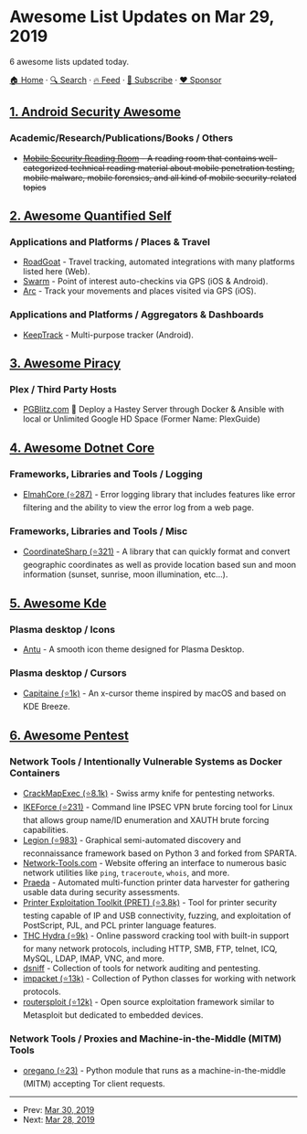 # Awesome List Updates on Mar 29, 2019

6 awesome lists updated today.

[🏠 Home](/README.md) · [🔍 Search](https://www.trackawesomelist.com/search/) · [🔥 Feed](https://www.trackawesomelist.com/rss.xml) · [📮 Subscribe](https://trackawesomelist.us17.list-manage.com/subscribe?u=d2f0117aa829c83a63ec63c2f&id=36a103854c) · [❤️  Sponsor](https://github.com/sponsors/theowenyoung)



## [1. Android Security Awesome](/content/ashishb/android-security-awesome/README.md)

### Academic/Research/Publications/Books / Others

*   ~~[Mobile Security Reading Room](https://mobile-security.zeef.com) - A reading room that contains well-categorized technical reading material about mobile penetration testing, mobile malware, mobile forensics, and all kind of mobile security-related topics~~

## [2. Awesome Quantified Self](/content/woop/awesome-quantified-self/README.md)

### Applications and Platforms / Places & Travel

*   [RoadGoat](https://www.roadgoat.com/) - Travel tracking, automated integrations with many platforms listed here (Web).
*   [Swarm](https://www.swarmapp.com/) - Point of interest auto-checkins via GPS (iOS & Android).
*   [Arc](https://itunes.apple.com/us/app/arc-app-location-activity/id1063151918) - Track your movements and places visited via GPS (iOS).

### Applications and Platforms / Aggregators & Dashboards

*   [KeepTrack](https://play.google.com/store/apps/details?id=com.zagalaga.keeptrack\&hl=en) - Multi-purpose tracker (Android).

## [3. Awesome Piracy](/content/Igglybuff/awesome-piracy/README.md)

### Plex / Third Party Hosts

*   [PGBlitz.com](https://pgblitz.com/) :star2: Deploy a Hastey Server through Docker & Ansible with local or Unlimited Google HD Space (Former Name: PlexGuide)

## [4. Awesome Dotnet Core](/content/thangchung/awesome-dotnet-core/README.md)

### Frameworks, Libraries and Tools / Logging

*   [ElmahCore (⭐287)](https://github.com/ElmahCore/ElmahCore) - Error logging library that includes features like error filtering and the ability to view the error log from a web page.

### Frameworks, Libraries and Tools / Misc

*   [CoordinateSharp (⭐321)](https://github.com/Tronald/CoordinateSharp) - A library that can quickly format and convert geographic coordinates as well as provide location based sun and moon information (sunset, sunrise, moon illumination, etc...).

## [5. Awesome Kde](/content/francoism90/awesome-kde/README.md)

### Plasma desktop / Icons

*   [Antu](https://gitlab.com/froodo_alexis/Antu-icons) - A smooth icon theme designed for Plasma Desktop.

### Plasma desktop / Cursors

*   [Capitaine (⭐1k)](https://github.com/keeferrourke/capitaine-cursors) - An x-cursor theme inspired by macOS and based on KDE Breeze.

## [6. Awesome Pentest](/content/enaqx/awesome-pentest/README.md)

### Network Tools / Intentionally Vulnerable Systems as Docker Containers

*   [CrackMapExec (⭐8.1k)](https://github.com/byt3bl33d3r/CrackMapExec) - Swiss army knife for pentesting networks.
*   [IKEForce (⭐231)](https://github.com/SpiderLabs/ikeforce) - Command line IPSEC VPN brute forcing tool for Linux that allows group name/ID enumeration and XAUTH brute forcing capabilities.
*   [Legion (⭐983)](https://github.com/GoVanguard/legion) - Graphical semi-automated discovery and reconnaissance framework based on Python 3  and forked from SPARTA.
*   [Network-Tools.com](http://network-tools.com/) - Website offering an interface to numerous basic network utilities like `ping`, `traceroute`, `whois`, and more.
*   [Praeda](http://h.foofus.net/?page_id=218) - Automated multi-function printer data harvester for gathering usable data during security assessments.
*   [Printer Exploitation Toolkit (PRET) (⭐3.8k)](https://github.com/RUB-NDS/PRET) - Tool for printer security testing capable of IP and USB connectivity, fuzzing, and exploitation of PostScript, PJL, and PCL printer language features.
*   [THC Hydra (⭐9k)](https://github.com/vanhauser-thc/thc-hydra) - Online password cracking tool with built-in support for many network protocols, including HTTP, SMB, FTP, telnet, ICQ, MySQL, LDAP, IMAP, VNC, and more.
*   [dsniff](https://www.monkey.org/~dugsong/dsniff/) - Collection of tools for network auditing and pentesting.
*   [impacket (⭐13k)](https://github.com/CoreSecurity/impacket) - Collection of Python classes for working with network protocols.
*   [routersploit (⭐12k)](https://github.com/reverse-shell/routersploit) - Open source exploitation framework similar to Metasploit but dedicated to embedded devices.

### Network Tools / Proxies and Machine-in-the-Middle (MITM) Tools

*   [oregano (⭐23)](https://github.com/nametoolong/oregano) - Python module that runs as a machine-in-the-middle (MITM) accepting Tor client requests.

---

- Prev: [Mar 30, 2019](/content/2019/03/30/README.md)
- Next: [Mar 28, 2019](/content/2019/03/28/README.md)